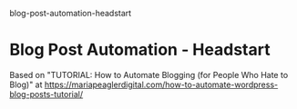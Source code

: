 blog-post-automation-headstart
# Blog Post Automation - Headstart

Based on "TUTORIAL: How to Automate Blogging (for People Who Hate to Blog)" at https://mariapeaglerdigital.com/how-to-automate-wordpress-blog-posts-tutorial/
